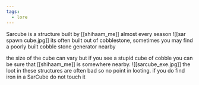 ```yaml
---
tags:
  - lore
---
```

Sarcube is a structure built by [[shihaam_me]] almost every season
![[sar spawn cube.jpg]]
its often built out of cobblestone, sometimes you may find a poorly built cobble stone generator nearby 

the size of the cube can vary but if you see a stupid cube of cobble you can be sure that [[shihaam_me]] is somewhere nearby.
![[sarcube_exe.jpg]]
the loot in these structures are often bad so no point in looting. if you do find iron in a SarCube do not touch it